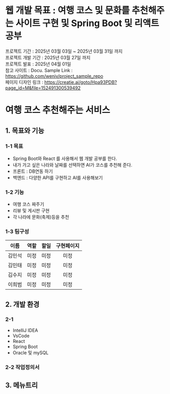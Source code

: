 # 웹 개발 목표 : 여행 코스 및 문화를 추천해주는 사이트 구현 및 Spring Boot 및 리액트 공부

프로젝트 기간 : 2025년 03월 03일 ~ 2025년 03월 31일 까지    
프로젝트 개발 기간 : 2025년 03월 27일 까지    
프로젝트 발표 : 2025년 04월 01일    
참고 사이트 :
Docu. Sample Link : https://github.com/weniv/project_sample_repo        
페이지 디자인 링크 : https://creatie.ai/goto/Hpa93PDB?page_id=M&file=152491300539492

# 여행 코스 추천해주는 서비스
## 1. 목표와 기능
### 1-1 목표
- Spring Boot와 React 를 사용해서 웹 개발 공부를 한다.
- 내가 가고 싶은 나라와 날짜를 선택하면 AI가 코스를 추천해 준다.
- 프론트 : DB연동 하기
- 백앤드 : 다양한 API를 구현하고 AI를 사용해보기

### 1-2 기능
- 여행 코스 짜주기
- 리뷰 및 게시판 구현
- 각 나라에 문화(축제)등을 추천

### 1-3 팀구성
| 이름  |        역할        |    할일     |                구현페이지                 |
|:---:|:----------------:|:---------:|:------------------------------------:|
| 김민석 |        미정        |    미정     |                  미정                  |
| 김민태 |        미정        |    미정     |                  미정                  |
| 김수지 |        미정        |    미정     |                  미정                  |
| 이희범 |        미정        |    미정     |                  미정                  |


## 2. 개발 환경
### 2-1
- IntelliJ IDEA
- VsCode
- React
- Spring Boot
- Oracle 및 mySQL

### 2-2 작업정의서

## 3. 메뉴트리
